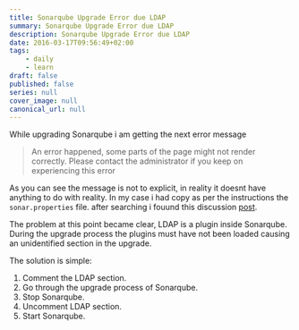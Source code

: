 ```yaml
---
title: Sonarqube Upgrade Error due LDAP
summary: Sonarqube Upgrade Error due LDAP
description: Sonarqube Upgrade Error due LDAP
date: 2016-03-17T09:56:49+02:00
tags: 
    - daily
    - learn
draft: false
published: false
series: null
cover_image: null
canonical_url: null
---
```


While upgrading Sonarqube i am getting the next error message

> An error happened, some parts of the page might not render correctly. Please contact the administrator if you keep on experiencing this error

As you can see the message is not to explicit, in reality it doesnt have anything to do with reality. In my case i had copy as per the instructions the `sonar.properties` file. after searching i fouund this discussion [post](https://groups.google.com/forum/#!topic/sonarqube/clYmLXuz7Nk). 

The problem at this point became clear, LDAP is a plugin inside Sonarqube. During the upgrade process the plugins must have not been loaded causing an unidentified section in the upgrade.

The solution is simple:
1. Comment the LDAP section.
2. Go through the upgrade process of Sonarqube.
3. Stop Sonarqube.
4. Uncomment LDAP section.
5. Start Sonarqube.







